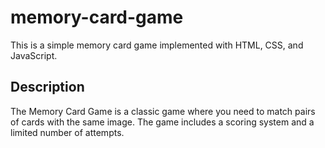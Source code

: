 # memory-card-game
This is a simple memory card game implemented with HTML, CSS, and JavaScript.

## Description

The Memory Card Game is a classic game where you need to match pairs of cards with the same image. The game includes a scoring system and a limited number of attempts.
